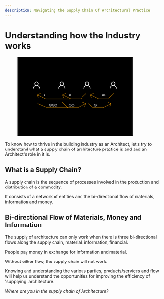 ```yaml
---
description: Navigating the Supply Chain Of Architectural Practice
---
```


# Understanding how the Industry works

<div align="left"><figure><img src="../.gitbook/assets/ALB Chapter 1-Industry Basics.png" alt="" width="375"><figcaption></figcaption></figure></div>

To know how to thrive in the building industry as an Architect, let's try to understand what a supply chain of architecture practice is and and an Architect's role in it is.

## What is a Supply Chain?

A supply chain is the sequence of processes involved in the production and distribution of a commodity.

It consists of a network of entities and the bi-directional flow of materials, information and money.

## Bi-directional Flow of Materials, Money and Information

The supply of architecture can only work when there is three bi-directional flows along the supply chain, material, information, financial.

People pay money in exchange for information and material.

Without either flow, the supply chain will not work.

Knowing and understanding the various parties, products/services and flow will help us understand the opportunities for improving the efficiency of 'supplying' architecture.

_Where are you in the supply chain of Architecture?_
